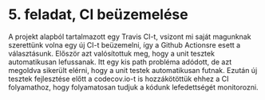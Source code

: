 # 5. feladat, CI beüzemelése

A projekt alapból tartalmazott egy Travis CI-t, vsizont mi saját magunknak szerettünk volna egy új CI-t beüzemelni, így a Github Actionsre esett a választásunk. Először azt valósítottuk meg, hogy a unit tesztek automatikusan lefussanak. 
Itt egy kis path probléma adódott, de azt megoldva sikerült elérni, hogy a unit testek automatikusan futnak.
Ezután új tesztek fejlesztése előtt a codecov.io-t is hozzákötöttük ehhez a CI folyamathoz, hogy folyamatosan tudjuk a kódunk lefedettségét monitorozni.
